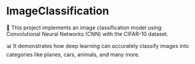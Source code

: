 # ImageClassification

🧠 This project implements an image classification model using Convolutional Neural Networks (CNN) with the CIFAR-10 dataset.

📊 It demonstrates how deep learning can accurately classify images into categories like planes, cars, animals, and many more.
